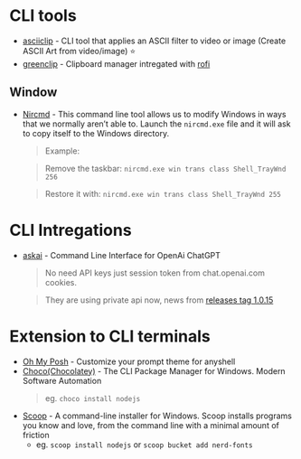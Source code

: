 # CLI tools

-   [asciiclip](https://github.com/leinstay/asciiclip) - CLI tool that applies an ASCII filter to video or image (Create ASCII Art from video/image) ⭐
-   [greenclip](https://github.com/erebe/greenclip) - Clipboard manager intregated with [rofi](https://github.com/DaveDavenport/rofi)

## Window

-   [Nircmd](https://www.nirsoft.net/utils/nircmd.html) - This command line tool allows us to modify Windows in ways that we normally aren’t able to. Launch the `nircmd.exe` file and it will ask to copy itself to the Windows directory.

    > Example:

    > Remove the taskbar:
    > `nircmd.exe win trans class Shell_TrayWnd 256`

    > Restore it with:
    > `nircmd.exe win trans class Shell_TrayWnd 255`

# CLI Intregations

-   [askai](https://t.me/c/1574965898/781/35341) - Command Line Interface for OpenAi ChatGPT

    > No need API keys just session token from chat.openai.com cookies.

    > They are using private api now, news from [releases tag 1.0.15](https://github.com/yudax42/askai/releases/tag/1.0.15)

# Extension to CLI terminals

-   [Oh My Posh](https://ohmyposh.dev/) - Customize your prompt theme for anyshell
-   [Choco(Chocolatey)](https://chocolatey.org/) - The CLI Package Manager for Windows. Modern Software Automation
    > eg. `choco install nodejs`
-   [Scoop](https://scoop.sh/) - A command-line installer for Windows. Scoop installs programs you know and love, from the command line with a minimal amount of friction
    -   eg. `scoop install nodejs` or `scoop bucket add nerd-fonts`
